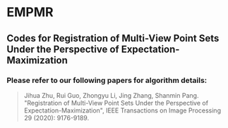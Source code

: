 # EMPMR
## Codes for Registration of Multi-View Point Sets Under the Perspective of Expectation-Maximization
### Please refer to our following papers for algorithm details:
> Jihua Zhu, Rui Guo, Zhongyu Li, Jing Zhang, Shanmin Pang. "Registration of Multi-View Point Sets Under the Perspective of Expectation-Maximization", IEEE Transactions on Image Processing 29 (2020): 9176-9189.
